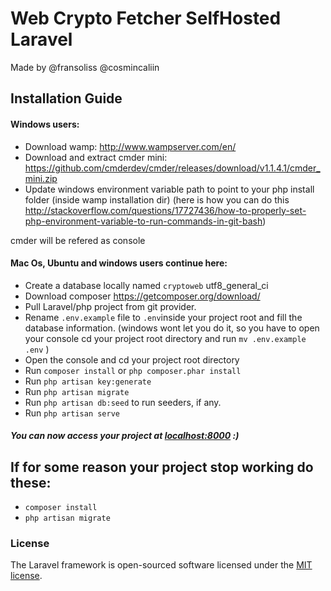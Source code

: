# Web Crypto Fetcher SelfHosted Laravel

Made by @fransoliss @cosmincaliin

## Installation Guide

#### Windows users:

- Download wamp: http://www.wampserver.com/en/
- Download and extract cmder mini: https://github.com/cmderdev/cmder/releases/download/v1.1.4.1/cmder_mini.zip
- Update windows environment variable path to point to your php install folder (inside wamp installation dir) (here is how you can do this http://stackoverflow.com/questions/17727436/how-to-properly-set-php-environment-variable-to-run-commands-in-git-bash)

cmder will be refered as console

#### Mac Os, Ubuntu and windows users continue here:

- Create a database locally named `cryptoweb` utf8_general_ci
- Download composer https://getcomposer.org/download/
- Pull Laravel/php project from git provider.
- Rename `.env.example` file to `.env`inside your project root and fill the database information.
  (windows wont let you do it, so you have to open your console cd your project root directory and run `mv .env.example .env` )
- Open the console and cd your project root directory
- Run `composer install` or ``php composer.phar install``
- Run `php artisan key:generate`
- Run `php artisan migrate`
- Run `php artisan db:seed` to run seeders, if any.
- Run `php artisan serve`

##### You can now access your project at [localhost:8000](localhost:8000) :)

## If for some reason your project stop working do these:

- `composer install`
- `php artisan migrate`

### License

The Laravel framework is open-sourced software licensed under the [MIT license](https://opensource.org/licenses/MIT).
